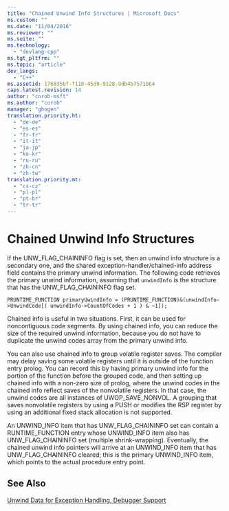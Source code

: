 ```yaml
---
title: "Chained Unwind Info Structures | Microsoft Docs"
ms.custom: ""
ms.date: "11/04/2016"
ms.reviewer: ""
ms.suite: ""
ms.technology: 
  - "devlang-cpp"
ms.tgt_pltfrm: ""
ms.topic: "article"
dev_langs: 
  - "C++"
ms.assetid: 176835bf-f118-45d9-9128-9db4b7571864
caps.latest.revision: 14
author: "corob-msft"
ms.author: "corob"
manager: "ghogen"
translation.priority.ht: 
  - "de-de"
  - "es-es"
  - "fr-fr"
  - "it-it"
  - "ja-jp"
  - "ko-kr"
  - "ru-ru"
  - "zh-cn"
  - "zh-tw"
translation.priority.mt: 
  - "cs-cz"
  - "pl-pl"
  - "pt-br"
  - "tr-tr"
---
```

# Chained Unwind Info Structures
If the UNW_FLAG_CHAININFO flag is set, then an unwind info structure is a secondary one, and the shared exception-handler/chained-info address field contains the primary unwind information. The following code retrieves the primary unwind information, assuming that `unwindInfo` is the structure that has the UNW_FLAG_CHAININFO flag set.  
  
```  
PRUNTIME_FUNCTION primaryUwindInfo = (PRUNTIME_FUNCTION)&(unwindInfo->UnwindCode[( unwindInfo->CountOfCodes + 1 ) & ~1]);  
```  
  
 Chained info is useful in two situations. First, it can be used for noncontiguous code segments. By using chained info, you can reduce the size of the required unwind information, because you do not have to duplicate the unwind codes array from the primary unwind info.  
  
 You can also use chained info to group volatile register saves. The compiler may delay saving some volatile registers until it is outside of the function entry prolog. You can record this by having primary unwind info for the portion of the function before the grouped code, and then setting up chained info with a non-zero size of prolog, where the unwind codes in the chained info reflect saves of the nonvolatile registers. In that case, the unwind codes are all instances of UWOP_SAVE_NONVOL. A grouping that saves nonvolatile registers by using a PUSH or modifies the RSP register by using an additional fixed stack allocation is not supported.  
  
 An UNWIND_INFO item that has UNW_FLAG_CHAININFO set can contain a RUNTIME_FUNCTION entry whose UNWIND_INFO item also has UNW_FLAG_CHAININFO set (multiple shrink-wrapping). Eventually, the chained unwind info pointers will arrive at an UNWIND_INFO item that has UNW_FLAG_CHAININFO cleared; this is the primary UNWIND_INFO item, which points to the actual procedure entry point.  
  
## See Also  
 [Unwind Data for Exception Handling, Debugger Support](../build/unwind-data-for-exception-handling-debugger-support.md)
